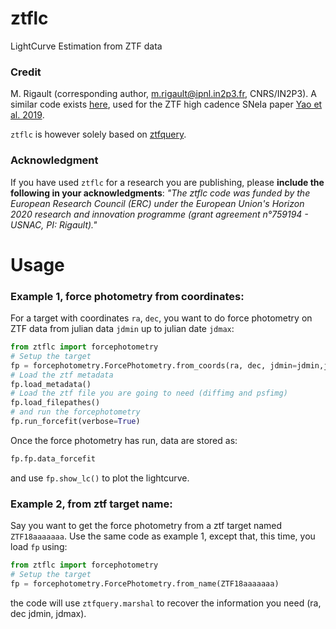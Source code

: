 # ztflc
LightCurve Estimation from ZTF data


### Credit

M. Rigault (corresponding author, m.rigault@ipnl.in2p3.fr, CNRS/IN2P3). 
A similar code exists [here](https://github.com/yaoyuhan/ForcePhotZTF), used for the ZTF high cadence SNeIa paper [Yao et al. 2019](http://cdsads.u-strasbg.fr/abs/2019arXiv191002967Y). 

`ztflc` is however solely based on [ztfquery](https://github.com/MickaelRigault/ztfquery).

### Acknowledgment

If you have used `ztflc` for a research you are publishing, please **include the following in your acknowledgments**:
_"The ztflc code was funded by the European Research Council (ERC) under the European Union's Horizon 2020 research and innovation programme (grant agreement n°759194 - USNAC, PI: Rigault)."_

# Usage

### Example 1, force photometry from coordinates: 

For a target with coordinates `ra`, `dec`, you want to do force photometry on ZTF data from julian data `jdmin` up to julian date `jdmax`:

```python 
from ztflc import forcephotometry
# Setup the target
fp = forcephotometry.ForcePhotometry.from_coords(ra, dec, jdmin=jdmin,jdmax=jdmax)
# Load the ztf metadata
fp.load_metadata()
# Load the ztf file you are going to need (diffimg and psfimg)
fp.load_filepathes()
# and run the forcephotometry
fp.run_forcefit(verbose=True)
```
Once the force photometry has run, data are stored as:
```python 
fp.fp.data_forcefit
```
and use `fp.show_lc()` to plot the lightcurve.


### Example 2, from ztf target name:
Say you want to get the force photometry from a ztf target named `ZTF18aaaaaaa`. Use the same code as example 1, except that, this time, you load `fp` using:
```python 
from ztflc import forcephotometry
# Setup the target
fp = forcephotometry.ForcePhotometry.from_name(ZTF18aaaaaaa)
```

the code will use `ztfquery.marshal` to recover the information you need (ra, dec jdmin, jdmax).

